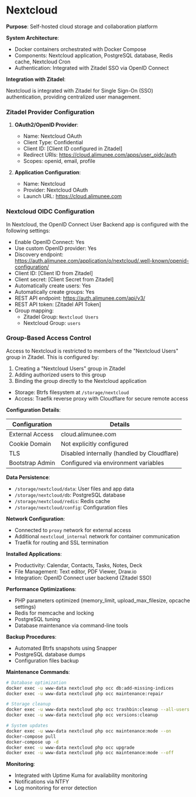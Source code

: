 # Nextcloud

**Purpose**: Self-hosted cloud storage and collaboration platform

**System Architecture**:

- Docker containers orchestrated with Docker Compose
- Components: Nextcloud application, PostgreSQL database, Redis cache, Nextcloud Cron
- Authentication: Integrated with Zitadel SSO via OpenID Connect

**Integration with Zitadel**:

Nextcloud is integrated with Zitadel for Single Sign-On (SSO) authentication, providing centralized user management.

### Zitadel Provider Configuration

1. **OAuth2/OpenID Provider**:

   - Name: Nextcloud OAuth
   - Client Type: Confidential
   - Client ID: [Client ID configured in Zitadel]
   - Redirect URIs: https://cloud.alimunee.com/apps/user_oidc/auth
   - Scopes: openid, email, profile

2. **Application Configuration**:
   - Name: Nextcloud
   - Provider: Nextcloud OAuth
   - Launch URL: https://cloud.alimunee.com

### Nextcloud OIDC Configuration

In Nextcloud, the OpenID Connect User Backend app is configured with the following settings:

- Enable OpenID Connect: Yes
- Use custom OpenID provider: Yes
- Discovery endpoint: https://auth.alimunee.com/application/o/nextcloud/.well-known/openid-configuration/
- Client ID: [Client ID from Zitadel]
- Client secret: [Client Secret from Zitadel]
- Automatically create users: Yes
- Automatically create groups: Yes
- REST API endpoint: https://auth.alimunee.com/api/v3/
- REST API token: [Zitadel API Token]
- Group mapping:
  - Zitadel Group: `Nextcloud Users`
  - Nextcloud Group: `users`

### Group-Based Access Control

Access to Nextcloud is restricted to members of the "Nextcloud Users" group in Zitadel. This is configured by:

1. Creating a "Nextcloud Users" group in Zitadel
2. Adding authorized users to this group
3. Binding the group directly to the Nextcloud application

- Storage: Btrfs filesystem at `/storage/nextcloud`
- Access: Traefik reverse proxy with Cloudflare for secure remote access

**Configuration Details**:

| Configuration   | Details                                     |
| --------------- | ------------------------------------------- |
| External Access | cloud.alimunee.com                          |
| Cookie Domain   | Not explicitly configured                   |
| TLS             | Disabled internally (handled by Cloudflare) |
| Bootstrap Admin | Configured via environment variables        |

**Data Persistence**:

- `/storage/nextcloud/data`: User files and app data
- `/storage/nextcloud/db`: PostgreSQL database
- `/storage/nextcloud/redis`: Redis cache
- `/storage/nextcloud/config`: Configuration files

**Network Configuration**:

- Connected to `proxy` network for external access
- Additional `nextcloud_internal` network for container communication
- Traefik for routing and SSL termination

**Installed Applications**:

- Productivity: Calendar, Contacts, Tasks, Notes, Deck
- File Management: Text editor, PDF Viewer, Draw.io
- Integration: OpenID Connect user backend (Zitadel SSO)

**Performance Optimizations**:

- PHP parameters optimized (memory_limit, upload_max_filesize, opcache settings)
- Redis for memcache and locking
- PostgreSQL tuning
- Database maintenance via command-line tools

**Backup Procedures**:

- Automated Btrfs snapshots using Snapper
- PostgreSQL database dumps
- Configuration files backup

**Maintenance Commands**:

```bash
# Database optimization
docker exec -u www-data nextcloud php occ db:add-missing-indices
docker exec -u www-data nextcloud php occ maintenance:repair

# Storage cleanup
docker exec -u www-data nextcloud php occ trashbin:cleanup --all-users
docker exec -u www-data nextcloud php occ versions:cleanup

# System updates
docker exec -u www-data nextcloud php occ maintenance:mode --on
docker-compose pull
docker-compose up -d
docker exec -u www-data nextcloud php occ upgrade
docker exec -u www-data nextcloud php occ maintenance:mode --off
```

**Monitoring**:

- Integrated with Uptime Kuma for availability monitoring
- Notifications via NTFY
- Log monitoring for error detection

